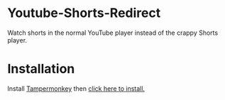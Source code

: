 # Youtube-Shorts-Redirect
Watch shorts in the normal YouTube player instead of the crappy Shorts player.

# Installation 
Install [Tampermonkey](https://tampermonkey.net/) then [click here to install.](https://github.com/FiddyFive/Youtube-Shorts-Redirect/raw/refs/heads/main/Shorts-Redirect.user.js)
